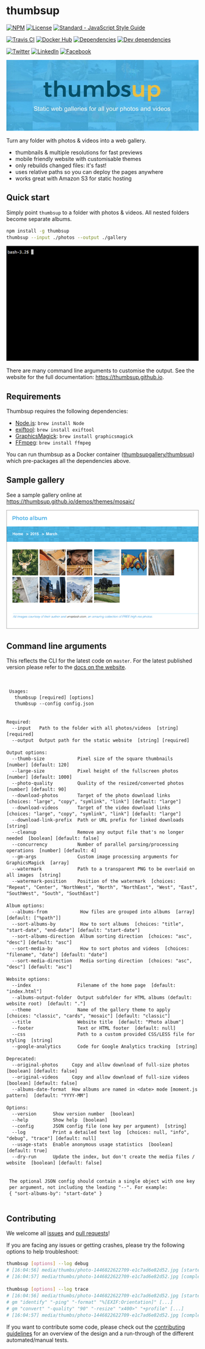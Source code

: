 # thumbsup

<!-- Project info -->
[![NPM](http://img.shields.io/npm/v/thumbsup.svg?style=flat)](https://npmjs.org/package/thumbsup)
[![License](http://img.shields.io/npm/l/thumbsup.svg?style=flat)](https://github.com/thumbsup/thumbsup)
[![Standard - JavaScript Style Guide](https://img.shields.io/badge/code_style-standard-brightgreen.svg)](http://standardjs.com/)

<!-- Build status and code analysis -->
[![Travis CI](https://travis-ci.org/thumbsup/thumbsup.svg?branch=master)](https://travis-ci.org/thumbsup/thumbsup)
[![Docker Hub](https://img.shields.io/docker/build/thumbsupgallery/thumbsup.svg)](https://hub.docker.com/r/thumbsupgallery/thumbsup)
[![Dependencies](http://img.shields.io/david/thumbsup/thumbsup.svg?style=flat)](https://david-dm.org/thumbsup/thumbsup)
[![Dev dependencies](https://david-dm.org/thumbsup/thumbsup/dev-status.svg?style=flat)](https://david-dm.org/thumbsup/thumbsup?type=dev)

<!-- Social sharing -->
[![Twitter](https://img.shields.io/badge/share-Twitter-1CA8F5.svg)](https://twitter.com/intent/tweet?text=Need%20static%20photo%20and%20video%20galleries?%20Check%20out%20Thumbsup%20on%20Github&url=https://github.com/thumbsup/thumbsup&hashtags=selfhosted,static,gallery)
[![LinkedIn](https://img.shields.io/badge/share-LinkedIn-0077BC.svg)](https://www.linkedin.com/shareArticle?mini=true&url=https://github.com/thumbsup/thumbsup&title=Static%20gallery%20generator&summary=Thumbsup%20is%20a%20command-line%20friendly%20static%20gallery%20generator%20for%20all%20your%20photos%20and%20videos&source=Github)
[![Facebook](https://img.shields.io/badge/share-Facebook-3F4C9D.svg)](https://www.facebook.com/sharer.php?u=https://github.com/thumbsup/thumbsup)

![banner](docs/banner.jpg)

Turn any folder with photos &amp; videos into a web gallery.

- thumbnails & multiple resolutions for fast previews
- mobile friendly website with customisable themes
- only rebuilds changed files: it's fast!
- uses relative paths so you can deploy the pages anywhere
- works great with Amazon S3 for static hosting

## Quick start

Simply point `thumbsup` to a folder with photos &amp; videos. All nested folders become separate albums.

```bash
npm install -g thumbsup
thumbsup --input ./photos --output ./gallery
```

![Screen recording](docs/demo.gif)

There are many command line arguments to customise the output.
See the website for the full documentation: https://thumbsup.github.io.

## Requirements

Thumbsup requires the following dependencies:
- [Node.js](http://nodejs.org/): `brew install Node`
- [exiftool](http://www.sno.phy.queensu.ca/~phil/exiftool/): `brew install exiftool`
- [GraphicsMagick](http://www.graphicsmagick.org/): `brew install graphicsmagick`
- [FFmpeg](http://www.ffmpeg.org/): `brew install ffmpeg`

You can run thumbsup as a Docker container ([thumbsupgallery/thumbsup](https://hub.docker.com/r/thumbsupgallery/thumbsup/)) which pre-packages all the dependencies above.

## Sample gallery

See a sample gallery online at https://thumbsup.github.io/demos/themes/mosaic/

![sample gallery](docs/screenshot.png)

## Command line arguments

This reflects the CLI for the latest code on `master`.
For the latest published version please refer to the [docs on the website](https://thumbsup.github.io).

<!-- START cli -->
```


 Usages:
   thumbsup [required] [options]
   thumbsup --config config.json


Required:
  --input   Path to the folder with all photos/videos  [string] [required]
  --output  Output path for the static website  [string] [required]

Output options:
  --thumb-size            Pixel size of the square thumbnails  [number] [default: 120]
  --large-size            Pixel height of the fullscreen photos  [number] [default: 1000]
  --photo-quality         Quality of the resized/converted photos  [number] [default: 90]
  --download-photos       Target of the photo download links  [choices: "large", "copy", "symlink", "link"] [default: "large"]
  --download-videos       Target of the video download links  [choices: "large", "copy", "symlink", "link"] [default: "large"]
  --download-link-prefix  Path or URL prefix for linked downloads  [string]
  --cleanup               Remove any output file that's no longer needed  [boolean] [default: false]
  --concurrency           Number of parallel parsing/processing operations  [number] [default: 4]
  --gm-args               Custom image processing arguments for GraphicsMagick  [array]
  --watermark             Path to a transparent PNG to be overlaid on all images  [string]
  --watermark-position    Position of the watermark  [choices: "Repeat", "Center", "NorthWest", "North", "NorthEast", "West", "East", "SouthWest", "South", "SouthEast"]

Album options:
  --albums-from            How files are grouped into albums  [array] [default: ["%path"]]
  --sort-albums-by         How to sort albums  [choices: "title", "start-date", "end-date"] [default: "start-date"]
  --sort-albums-direction  Album sorting direction  [choices: "asc", "desc"] [default: "asc"]
  --sort-media-by          How to sort photos and videos  [choices: "filename", "date"] [default: "date"]
  --sort-media-direction   Media sorting direction  [choices: "asc", "desc"] [default: "asc"]

Website options:
  --index                 Filename of the home page  [default: "index.html"]
  --albums-output-folder  Output subfolder for HTML albums (default: website root)  [default: "."]
  --theme                 Name of the gallery theme to apply  [choices: "classic", "cards", "mosaic"] [default: "classic"]
  --title                 Website title  [default: "Photo album"]
  --footer                Text or HTML footer  [default: null]
  --css                   Path to a custom provided CSS/LESS file for styling  [string]
  --google-analytics      Code for Google Analytics tracking  [string]

Deprecated:
  --original-photos     Copy and allow download of full-size photos  [boolean] [default: false]
  --original-videos     Copy and allow download of full-size videos  [boolean] [default: false]
  --albums-date-format  How albums are named in <date> mode [moment.js pattern]  [default: "YYYY-MM"]

Options:
  --version      Show version number  [boolean]
  --help         Show help  [boolean]
  --config       JSON config file (one key per argument)  [string]
  --log          Print a detailed text log  [choices: null, "info", "debug", "trace"] [default: null]
  --usage-stats  Enable anonymous usage statistics  [boolean] [default: true]
  --dry-run      Update the index, but don't create the media files / website  [boolean] [default: false]


 The optional JSON config should contain a single object with one key
 per argument, not including the leading "--". For example:
 { "sort-albums-by": "start-date" }


```

<!-- END cli -->

## Contributing

We welcome all [issues](https://github.com/thumbsup/thumbsup/issues)
and [pull requests](https://github.com/thumbsup/thumbsup/pulls)!

If you are facing any issues or getting crashes, please try the following options to help troubleshoot:

```bash
thumbsup [options] --log debug
# [16:04:56] media/thumbs/photo-1446822622709-e1c7ad6e82d52.jpg [started]
# [16:04:57] media/thumbs/photo-1446822622709-e1c7ad6e82d52.jpg [completed]

thumbsup [options] --log trace
# [16:04:56] media/thumbs/photo-1446822622709-e1c7ad6e82d52.jpg [started]
# gm "identify" "-ping" "-format" "%[EXIF:Orientation]" [...]
# gm "convert" "-quality" "90" "-resize" "x400>" "+profile" [...]
# [16:04:57] media/thumbs/photo-1446822622709-e1c7ad6e82d52.jpg [completed]
```

If you want to contribute some code, please check out the [contributing guidelines](.github/CONTRIBUTING.md)
for an overview of the design and a run-through of the different automated/manual tests.
